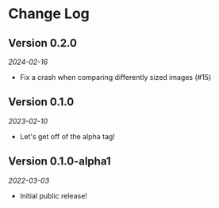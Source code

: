 # Change Log

## Version 0.2.0

_2024-02-16_

* Fix a crash when comparing differently sized images (#15)

## Version 0.1.0

_2023-02-10_

* Let's get off of the alpha tag!

## Version 0.1.0-alpha1

_2022-03-03_

* Initial public release!
